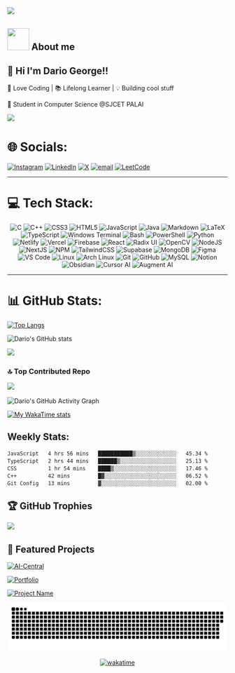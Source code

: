 <img src="https://github.com/Anmol-Baranwal/Cool-GIFs-For-GitHub/assets/74038190/d48893bd-0757-481c-8d7e-ba3e163feae7" />

<br>

**<img src="https://user-images.githubusercontent.com/108933534/210176487-bb71ad61-85d6-4027-a637-5384e9a95733.gif" width="50" height="50"/>** **About me**
--

## 👋 Hi I'm Dario George!!


🚀 Love Coding | 📚 Lifelong Learner | 💡 Building cool stuff

🌱 Student in Computer Science @SJCET PALAI <br>


<img src="https://64.media.tumblr.com/005e37a86478a9c92da7d4d3d7464b40/2bd29f0062317531-b1/s400x600/c7edc142895bc810339223dfddf2aa57ced0c32b.gif" width="1000"/>
<br>

# 🌐 Socials:
[![Instagram](https://img.shields.io/badge/Instagram-%23E4405F.svg?logo=Instagram&logoColor=white)](https://instagram.com/dariogeorge21) [![LinkedIn](https://img.shields.io/badge/LinkedIn-%230077B5.svg?logo=linkedin&logoColor=white)](https://linkedin.com/in/dariogeorge21)  [![X](https://img.shields.io/badge/X-black.svg?logo=X&logoColor=white)](https://x.com/dariogeorge21) [![email](https://img.shields.io/badge/Email-D14836?logo=gmail&logoColor=white)](mailto:edu.dariogeorge21@gmail.com) 
[![LeetCode](https://img.shields.io/badge/LeetCode-FFA116?style=flat&logo=leetcode&logoColor=white)](https://leetcode.com/dariogeorge21/)
<br><hr>

# 💻 Tech Stack:

<p align="center">
<img src="https://cdn.jsdelivr.net/gh/devicons/devicon/icons/c/c-original.svg" width="32" height="32" alt="C"/>
<img src="https://cdn.jsdelivr.net/gh/devicons/devicon/icons/cplusplus/cplusplus-original.svg" width="32" height="32" alt="C++"/>
<img src="https://cdn.jsdelivr.net/gh/devicons/devicon/icons/css3/css3-original.svg" width="32" height="32" alt="CSS3"/>
<img src="https://cdn.jsdelivr.net/gh/devicons/devicon/icons/html5/html5-original.svg" width="32" height="32" alt="HTML5"/>
<img src="https://cdn.jsdelivr.net/gh/devicons/devicon/icons/javascript/javascript-original.svg" width="32" height="32" alt="JavaScript"/>
<img src="https://cdn.jsdelivr.net/gh/devicons/devicon/icons/java/java-original.svg" width="32" height="32" alt="Java"/>
<img src="https://cdn.jsdelivr.net/gh/devicons/devicon/icons/markdown/markdown-original.svg" width="32" height="32" alt="Markdown"/>
<img src="https://cdn.jsdelivr.net/gh/devicons/devicon/icons/latex/latex-original.svg" width="32" height="32" alt="LaTeX"/>
<img src="https://cdn.jsdelivr.net/gh/devicons/devicon/icons/typescript/typescript-original.svg" width="32" height="32" alt="TypeScript"/>
<img src="https://cdn.jsdelivr.net/gh/devicons/devicon/icons/windows8/windows8-original.svg" width="32" height="32" alt="Windows Terminal"/>
<img src="https://cdn.jsdelivr.net/gh/devicons/devicon/icons/bash/bash-original.svg" width="32" height="32" alt="Bash"/>
<img src="https://cdn.jsdelivr.net/gh/devicons/devicon/icons/powershell/powershell-original.svg" width="32" height="32" alt="PowerShell"/>
<img src="https://cdn.jsdelivr.net/gh/devicons/devicon/icons/python/python-original.svg" width="32" height="32" alt="Python"/>
<img src="https://cdn.jsdelivr.net/gh/devicons/devicon/icons/netlify/netlify-original.svg" width="32" height="32" alt="Netlify"/>
<img src="https://cdn.jsdelivr.net/gh/devicons/devicon/icons/vercel/vercel-original.svg" width="32" height="32" alt="Vercel"/>
<img src="https://cdn.jsdelivr.net/gh/devicons/devicon/icons/firebase/firebase-plain.svg" width="32" height="32" alt="Firebase"/>
<img src="https://cdn.jsdelivr.net/gh/devicons/devicon/icons/react/react-original.svg" width="32" height="32" alt="React"/>
<img src="https://avatars.githubusercontent.com/u/75042455?s=200&v=4" width="32" height="32" alt="Radix UI"/>
<img src="https://cdn.jsdelivr.net/gh/devicons/devicon/icons/opencv/opencv-original.svg" width="32" height="32" alt="OpenCV"/>
<img src="https://cdn.jsdelivr.net/gh/devicons/devicon/icons/nodejs/nodejs-original.svg" width="32" height="32" alt="NodeJS"/>
<img src="https://cdn.jsdelivr.net/gh/devicons/devicon/icons/nextjs/nextjs-original.svg" width="32" height="32" alt="NextJS"/>
<img src="https://cdn.jsdelivr.net/gh/devicons/devicon/icons/npm/npm-original-wordmark.svg" width="32" height="32" alt="NPM"/>
<img src="https://www.vectorlogo.zone/logos/tailwindcss/tailwindcss-icon.svg" width="32" height="32" alt="TailwindCSS"/>
<img src="https://avatars.githubusercontent.com/u/54469796?s=200&v=4" width="32" height="32" alt="Supabase"/>
<img src="https://cdn.jsdelivr.net/gh/devicons/devicon/icons/mongodb/mongodb-original.svg" width="32" height="32" alt="MongoDB"/>
<img src="https://cdn.jsdelivr.net/gh/devicons/devicon/icons/figma/figma-original.svg" width="32" height="32" alt="Figma"/>
<img src="https://cdn.jsdelivr.net/gh/devicons/devicon/icons/vscode/vscode-original.svg" width="32" height="32" alt="VS Code"/>
<img src="https://cdn.jsdelivr.net/gh/devicons/devicon/icons/linux/linux-original.svg" width="32" height="32" alt="Linux"/>
<img src="https://cdn.jsdelivr.net/gh/devicons/devicon/icons/archlinux/archlinux-original.svg" width="32" height="32" alt="Arch Linux"/>
<img src="https://cdn.jsdelivr.net/gh/devicons/devicon/icons/git/git-original.svg" width="32" height="32" alt="Git"/>
<img src="https://cdn.jsdelivr.net/gh/devicons/devicon/icons/github/github-original.svg" width="32" height="32" alt="GitHub"/>
<img src="https://cdn.jsdelivr.net/gh/devicons/devicon/icons/mysql/mysql-original.svg" width="32" height="32" alt="MySQL"/>
<img src="https://registry.npmmirror.com/@lobehub/icons-static-png/latest/files/light/notion.png" width="32" height="32" alt="Notion"/>
<img src="https://logowik.com/content/uploads/images/obsidian-app-icon1721162804.logowik.com.webp" width="32" height="32" alt="Obsidian"/>
<img src="https://pbs.twimg.com/profile_images/1794806483219337216/9vW73mux_400x400.jpg" width="32" height="32" alt="Cursor AI"/>
<img src="https://avatars.githubusercontent.com/u/108155640?s=280&v=4" width="32" height="32" alt="Augment AI"/>
</p>

---

# 📊 GitHub Stats:
[![Top Langs](https://github-readme-stats.vercel.app/api/top-langs/?username=dariogeorge21&layout=donut&langs_count=8&theme=radical&)](https://github.com/dariogeorge21/dariogeorge21)

![Dario's GitHub stats](https://github-readme-stats.vercel.app/api?username=dariogeorge21&show=reviews,prs_merged,prs_merged_percentage&show_icons=true&theme=radical)



![](https://nirzak-streak-stats.vercel.app/?user=dariogeorge21&theme=radical&hide_border=false)<br/>

### 🔝 Top Contributed Repo
![](https://github-contributor-stats.vercel.app/api?username=dariogeorge21&limit=5&theme=radical&combine_all_yearly_contributions=true)

![Dario's GitHub Activity Graph](https://github-readme-activity-graph.vercel.app/graph?username=dariogeorge21&theme=radical)

[![My WakaTime stats](https://github-readme-stats.vercel.app/api/wakatime?username=@dariogeorge21&theme=radical)](https://wakatime.com/@dariogeorge21)
<br>
## Weekly Stats:

<!--START_SECTION:waka-->

```txt
JavaScript   4 hrs 56 mins   ███████████▒░░░░░░░░░░░░░   45.34 %
TypeScript   2 hrs 44 mins   ██████▒░░░░░░░░░░░░░░░░░░   25.13 %
CSS          1 hr 54 mins    ████▒░░░░░░░░░░░░░░░░░░░░   17.46 %
C++          42 mins         █▓░░░░░░░░░░░░░░░░░░░░░░░   06.52 %
Git Config   13 mins         ▓░░░░░░░░░░░░░░░░░░░░░░░░   02.00 %
```

<!--END_SECTION:waka-->

## 🏆 GitHub Trophies
![](https://github-profile-trophy.vercel.app/?username=dariogeorge21&theme=blue_navy&no-frame=false&no-bg=false&margin-w=4)



## 🚀 Featured Projects

[![AI-Central](https://github-readme-stats.vercel.app/api/pin/?username=dariogeorge21&repo=ai-central-station&theme=radical)](https://github.com/dariogeorge21/ai-central-station)

[![Portfolio](https://github-readme-stats.vercel.app/api/pin/?username=dariogeorge21&repo=personal-portfolio&theme=radical)](https://github.com/dariogeorge21/personal-portfolio)

[![Project Name](https://github-readme-stats.vercel.app/api/pin/?username=dariogeorge21&repo=abc_2&theme=radical)](https://github.com/dariogeorge21/abc_2)


<picture>
  <source media="(prefers-color-scheme: dark)" srcset="https://raw.githubusercontent.com/dariogeorge21/dariogeorge21/output/github-snake-dark.svg" />
  <source media="(prefers-color-scheme: light)" srcset="https://raw.githubusercontent.com/dariogeorge21/dariogeorge21/output/github-snake.svg" />
  <img alt="github-snake" src="https://raw.githubusercontent.com/dariogeorge21/dariogeorge21/output/github-snake.svg" />
</picture>

<div align="center">

[![wakatime](https://wakatime.com/badge/user/fa7dd478-38b3-4094-85e1-91f709623ee1.svg)](https://wakatime.com/@fa7dd478-38b3-4094-85e1-91f709623ee1)


</div>

